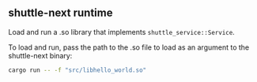 ## shuttle-next runtime

Load and run a .so library that implements `shuttle_service::Service`. 

To load and run, pass the path to the .so file to load as an argument to the shuttle-next binary:

```bash
cargo run -- -f "src/libhello_world.so"
```
